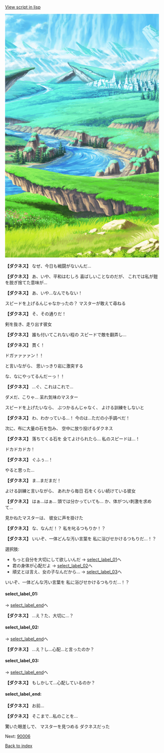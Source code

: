 [View script in lisp](../scripts/10341202.txt)

![plain.png](../images/backgrounds/plain.png)

**【ダクネス】**
なぜ、今日も戦闘がないんだ…

**【ダクネス】**
あ、いや、平和はむしろ
喜ばしいことなのだが、
これでは私が鎧を脱ぎ捨てた意味が…

**【ダクネス】**
あ、いや…なんでもない！

スピードを上げるんじゃなかったの？
マスターが敢えて尋ねる

**【ダクネス】**
そ、その通りだ！

剣を抜き、走り出す彼女

**【ダクネス】**
誰も付いてこれない程の
スピードで敵を翻弄し…

**【ダクネス】**
貫く！

ドガァァァァン！！

と言いながら、
思いっきり岩に激突する

な、なにやってるんだーっ！！

**【ダクネス】**
…ぐ、これはこれで…

ダメだ、こりゃ…
呆れ気味のマスター

スピードを上げたいなら、
ぶつかるんじゃなく、
よける訓練をしないと

**【ダクネス】**
わ、わかっている…！
今のは…ただの小手調べだ！

次に、布に大量の石を包み、
空中に放り投げるダクネス

**【ダクネス】**
落ちてくる石を
全てよけられたら…
私のスピードは…！

ドカドカドカ！

**【ダクネス】**
ぐふぅ…！

やると思った…

**【ダクネス】**
ま…まだまだ！

よける訓練と言いながら、
あれから毎日
石をくらい続けている彼女

**【ダクネス】**
はぁ…はぁ…
頭では分かっていても…
か、体がつい刺激を求めて…

見かねたマスターは、
彼女に声を掛けた

**【ダクネス】**
な、なんだ！？
私を叱るつもりか！？

**【ダクネス】**
いいぞ、一体どんな汚い言葉を
私に浴びせかけるつもりだ…！？

選択肢:
- もっと自分を大切にして欲しいんだ → [select_label_01](#select_label_01)へ
- 君の身体が心配だよ → [select_label_02](#select_label_02)へ
- 頑丈とは言え、女の子なんだから… → [select_label_03](#select_label_03)へ

いいぞ、一体どんな汚い言葉を
私に浴びせかけるつもりだ…！？

#### select_label_01:
 → [select_label_end](#select_label_end)へ

**【ダクネス】**
…え？た、大切に…？

#### select_label_02:
 → [select_label_end](#select_label_end)へ

**【ダクネス】**
…え？し…心配…と言ったのか？

#### select_label_03:
 → [select_label_end](#select_label_end)へ

**【ダクネス】**
もしかして…心配しているのか？

#### select_label_end:

**【ダクネス】**
お前…

**【ダクネス】**
そこまで…私のことを…

驚いた眼差しで、
マスターを見つめる
ダクネスだった

Next: [90006](90006.md)

[Back to index](index.md)
